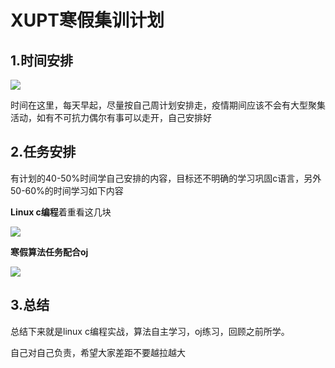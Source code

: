 # XUPT寒假集训计划

## 1.时间安排

<img src="https://i.loli.net/2021/01/24/XAv5e9OnJRbmaud.png">

时间在这里，每天早起，尽量按自己周计划安排走，疫情期间应该不会有大型聚集活动，如有不可抗力偶尔有事可以走开，自己安排好

## 2.任务安排

有计划的40-50%时间学自己安排的内容，目标还不明确的学习巩固c语言，另外50-60%的时间学习如下内容

**Linux c编程**着重看这几块

<img src="https://i.loli.net/2021/01/24/adtubrxB3Rc4eL7.png">

**寒假算法任务配合oj**

<img src="https://i.loli.net/2021/01/24/3YjLcpQtSXohHn8.png">

## 3.总结

总结下来就是linux c编程实战，算法自主学习，oj练习，回顾之前所学。

自己对自己负责，希望大家差距不要越拉越大
















